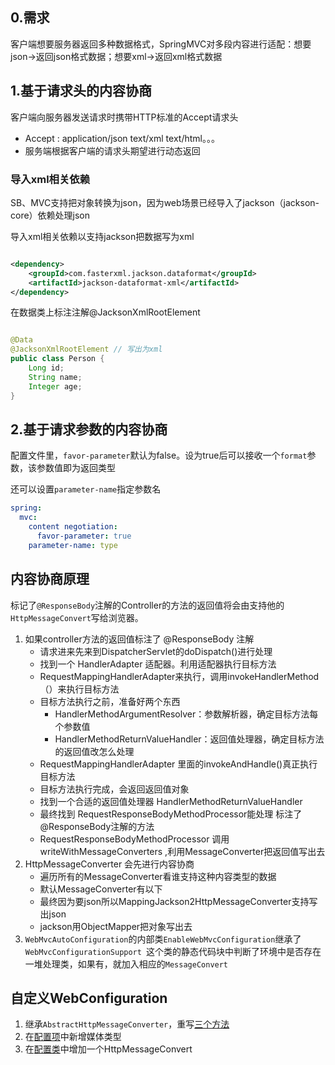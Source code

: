 ## 0.需求

客户端想要服务器返回多种数据格式，SpringMVC对多段内容进行适配：想要json->返回json格式数据；想要xml->返回xml格式数据

## 1.基于请求头的内容协商

客户端向服务器发送请求时携带HTTP标准的Accept请求头

- Accept : application/json text/xml text/html。。。
- 服务端根据客户端的请求头期望进行动态返回

### 导入xml相关依赖

SB、MVC支持把对象转换为json，因为web场景已经导入了jackson（jackson-core）依赖处理json

导入xml相关依赖以支持jackson把数据写为xml

```xml

<dependency>
    <groupId>com.fasterxml.jackson.dataformat</groupId>
    <artifactId>jackson-dataformat-xml</artifactId>
</dependency>
```

在数据类上标注注解@JacksonXmlRootElement

```java

@Data
@JacksonXmlRootElement // 写出为xml
public class Person {
    Long id;
    String name;
    Integer age;
}

```

## 2.基于请求参数的内容协商

配置文件里，`favor-parameter`默认为false。设为true后可以接收一个`format`参数，该参数值即为返回类型

还可以设置`parameter-name`指定参数名

```yaml
spring:
  mvc:
    content negotiation:
      favor-parameter: true
    parameter-name: type
```

## 内容协商原理

标记了`@ResponseBody`注解的Controller的方法的返回值将会由支持他的`HttpMessageConvert`写给浏览器。


1. 如果controller方法的返回值标注了 @ResponseBody 注解
   - 请求进来先来到DispatcherServlet的doDispatch()进行处理 
   - 找到一个 HandlerAdapter 适配器。利用适配器执行目标方法
   - RequestMappingHandlerAdapter来执行，调用invokeHandlerMethod（）来执行目标方法
   - 目标方法执行之前，准备好两个东西
     - HandlerMethodArgumentResolver：参数解析器，确定目标方法每个参数值
     - HandlerMethodReturnValueHandler：返回值处理器，确定目标方法的返回值改怎么处理
   - RequestMappingHandlerAdapter 里面的invokeAndHandle()真正执行目标方法
   - 目标方法执行完成，会返回返回值对象
   - 找到一个合适的返回值处理器 HandlerMethodReturnValueHandler
   - 最终找到 RequestResponseBodyMethodProcessor能处理 标注了 @ResponseBody注解的方法
   - RequestResponseBodyMethodProcessor 调用writeWithMessageConverters ,利用MessageConverter把返回值写出去
2. HttpMessageConverter 会先进行内容协商
   - 遍历所有的MessageConverter看谁支持这种内容类型的数据
   - 默认MessageConverter有以下
   -  最终因为要json所以MappingJackson2HttpMessageConverter支持写出json
   - jackson用ObjectMapper把对象写出去
3. `WebMvcAutoConfiguration`的内部类`EnableWebMvcConfiguration`继承了`WebMvcConfigurationSupport
   `这个类的静态代码块中判断了环境中是否存在一堆处理类，如果有，就加入相应的`MessageConvert`
## 自定义WebConfiguration
1. 继承`AbstractHttpMessageConverter`，重写[三个方法](src/main/java/com/aca/component/MyYamlHttpMessageConvert.java)
2. 在[配置项](src/main/resources/application.yml)中新增媒体类型
3. 在[配置类](src/main/java/com/aca/Config/MyConfig.java)中增加一个HttpMessageConvert
